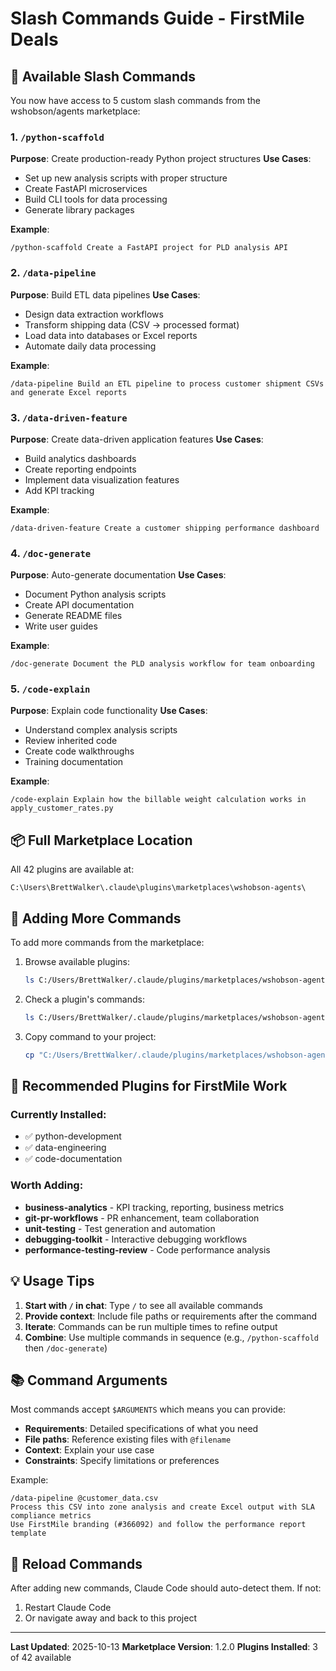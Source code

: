 # Slash Commands Guide - FirstMile Deals

## 🎯 Available Slash Commands

You now have access to 5 custom slash commands from the wshobson/agents marketplace:

### 1. `/python-scaffold`
**Purpose**: Create production-ready Python project structures
**Use Cases**:
- Set up new analysis scripts with proper structure
- Create FastAPI microservices
- Build CLI tools for data processing
- Generate library packages

**Example**:
```
/python-scaffold Create a FastAPI project for PLD analysis API
```

### 2. `/data-pipeline`
**Purpose**: Build ETL data pipelines
**Use Cases**:
- Design data extraction workflows
- Transform shipping data (CSV → processed format)
- Load data into databases or Excel reports
- Automate daily data processing

**Example**:
```
/data-pipeline Build an ETL pipeline to process customer shipment CSVs and generate Excel reports
```

### 3. `/data-driven-feature`
**Purpose**: Create data-driven application features
**Use Cases**:
- Build analytics dashboards
- Create reporting endpoints
- Implement data visualization features
- Add KPI tracking

**Example**:
```
/data-driven-feature Create a customer shipping performance dashboard
```

### 4. `/doc-generate`
**Purpose**: Auto-generate documentation
**Use Cases**:
- Document Python analysis scripts
- Create API documentation
- Generate README files
- Write user guides

**Example**:
```
/doc-generate Document the PLD analysis workflow for team onboarding
```

### 5. `/code-explain`
**Purpose**: Explain code functionality
**Use Cases**:
- Understand complex analysis scripts
- Review inherited code
- Create code walkthroughs
- Training documentation

**Example**:
```
/code-explain Explain how the billable weight calculation works in apply_customer_rates.py
```

## 📦 Full Marketplace Location

All 42 plugins are available at:
```
C:\Users\BrettWalker\.claude\plugins\marketplaces\wshobson-agents\
```

## 🔧 Adding More Commands

To add more commands from the marketplace:

1. Browse available plugins:
   ```bash
   ls C:/Users/BrettWalker/.claude/plugins/marketplaces/wshobson-agents/plugins/
   ```

2. Check a plugin's commands:
   ```bash
   ls C:/Users/BrettWalker/.claude/plugins/marketplaces/wshobson-agents/plugins/[plugin-name]/commands/
   ```

3. Copy command to your project:
   ```bash
   cp "C:/Users/BrettWalker/.claude/plugins/marketplaces/wshobson-agents/plugins/[plugin-name]/commands/[command].md" "C:/Users/BrettWalker/FirstMile_Deals/.claude/commands/"
   ```

## 🌟 Recommended Plugins for FirstMile Work

### Currently Installed:
- ✅ python-development
- ✅ data-engineering
- ✅ code-documentation

### Worth Adding:
- **business-analytics** - KPI tracking, reporting, business metrics
- **git-pr-workflows** - PR enhancement, team collaboration
- **unit-testing** - Test generation and automation
- **debugging-toolkit** - Interactive debugging workflows
- **performance-testing-review** - Code performance analysis

## 💡 Usage Tips

1. **Start with `/` in chat**: Type `/` to see all available commands
2. **Provide context**: Include file paths or requirements after the command
3. **Iterate**: Commands can be run multiple times to refine output
4. **Combine**: Use multiple commands in sequence (e.g., `/python-scaffold` then `/doc-generate`)

## 📚 Command Arguments

Most commands accept `$ARGUMENTS` which means you can provide:
- **Requirements**: Detailed specifications of what you need
- **File paths**: Reference existing files with `@filename`
- **Context**: Explain your use case
- **Constraints**: Specify limitations or preferences

Example:
```
/data-pipeline @customer_data.csv
Process this CSV into zone analysis and create Excel output with SLA compliance metrics
Use FirstMile branding (#366092) and follow the performance report template
```

## 🔄 Reload Commands

After adding new commands, Claude Code should auto-detect them. If not:
1. Restart Claude Code
2. Or navigate away and back to this project

---

**Last Updated**: 2025-10-13
**Marketplace Version**: 1.2.0
**Plugins Installed**: 3 of 42 available
